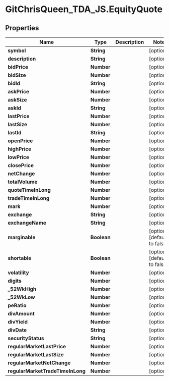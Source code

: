 # GitChrisQueen_TDA_JS.EquityQuote

## Properties
Name | Type | Description | Notes
------------ | ------------- | ------------- | -------------
**symbol** | **String** |  | [optional] 
**description** | **String** |  | [optional] 
**bidPrice** | **Number** |  | [optional] 
**bidSize** | **Number** |  | [optional] 
**bidId** | **String** |  | [optional] 
**askPrice** | **Number** |  | [optional] 
**askSize** | **Number** |  | [optional] 
**askId** | **String** |  | [optional] 
**lastPrice** | **Number** |  | [optional] 
**lastSize** | **Number** |  | [optional] 
**lastId** | **String** |  | [optional] 
**openPrice** | **Number** |  | [optional] 
**highPrice** | **Number** |  | [optional] 
**lowPrice** | **Number** |  | [optional] 
**closePrice** | **Number** |  | [optional] 
**netChange** | **Number** |  | [optional] 
**totalVolume** | **Number** |  | [optional] 
**quoteTimeInLong** | **Number** |  | [optional] 
**tradeTimeInLong** | **Number** |  | [optional] 
**mark** | **Number** |  | [optional] 
**exchange** | **String** |  | [optional] 
**exchangeName** | **String** |  | [optional] 
**marginable** | **Boolean** |  | [optional] [default to false]
**shortable** | **Boolean** |  | [optional] [default to false]
**volatility** | **Number** |  | [optional] 
**digits** | **Number** |  | [optional] 
**_52WkHigh** | **Number** |  | [optional] 
**_52WkLow** | **Number** |  | [optional] 
**peRatio** | **Number** |  | [optional] 
**divAmount** | **Number** |  | [optional] 
**divYield** | **Number** |  | [optional] 
**divDate** | **String** |  | [optional] 
**securityStatus** | **String** |  | [optional] 
**regularMarketLastPrice** | **Number** |  | [optional] 
**regularMarketLastSize** | **Number** |  | [optional] 
**regularMarketNetChange** | **Number** |  | [optional] 
**regularMarketTradeTimeInLong** | **Number** |  | [optional] 

